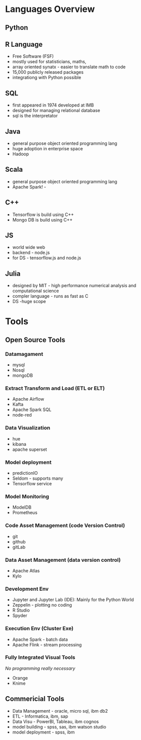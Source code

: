 # Languages Overview

## Python


## R Language

- Free Software (FSF)
- mostly used for statisticians, maths, 
- array oriented synatx - easier to translate math to code
- 15,000 publicly released packages
- integrationg with Python possible

## SQL
- first appeared in 1974 developed at IMB
- designed for managing relational database
- sql is the interpretator

## Java

- general purpose object oriented programming lang
- huge adoption in enterprise space
- Hadoop

## Scala

- general purpose object oriented programming lang
- Apache Spark! - 

## C++

- Tensorflow is build using C++
- Mongo DB is build using C++

## JS

- world wide web
- backend - node.js
- for DS - tensorflow.js and node.js


## Julia

- designed by MIT - high performance numerical analysis and computational science
- compler language - runs as fast as C
- DS -huge scope

# Tools
## Open Source Tools
### Datamagament
- mysql
- Nosql
- mongoDB

### Extract Transform and Load (ETL or ELT)
- Apache Airflow
- Kafta
- Apache Spark SQL
- node-red

### Data Visualization
- hue
- kibana
- apache superset

### Model deployment
- predictionIO
- Seldom - supports many 
- Tensorflow service

### Model Monitoring

- ModelDB
- Prometheus

### Code Asset Management (code Version Control)
- git
- github
- gitLab

### Data Asset Management (data version control)
- Apache Atlas
- Kylo

### Development Env
- Jupyter and Jupyter Lab (IDE): Mainly for the Python World
- Zeppelin - plotting no coding
- R Studio
- Spyder

### Execution Env (Cluster Exe)
- Apache Spark - batch data
- Apache Flink - stream processing

### Fully Integrated Visual Tools
*No programming really necessary*
- Orange
- Knime

## Commericial Tools
- Data Management - oracle, micro sql, ibm db2
- ETL - Informatica, ibm, sap
- Data Visu - PowerBI, Tableau, ibm cognos
- model building - spss, sas, ibm watson studio
- model deployment - spss, ibm
